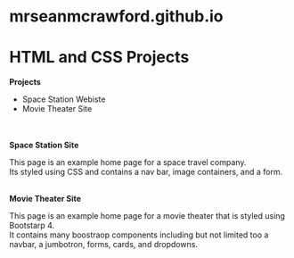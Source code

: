 # mrseanmcrawford.github.io
<h1><strong>HTML and CSS Projects</strong></h1>

<strong>Projects</strong>
<ul>
  <li>Space Station Webiste</li>
  <li>Movie Theater Site</li>
 </ul>
  <br>
  <br>
<strong>Space Station Site</strong>
<p>This page is an example home page for a space travel company.
<br>Its styled using CSS and contains a nav bar, image containers, and a form.</p>
<br>
  <strong>Movie Theater Site</strong>
  <p>This page is an example home page for a movie theater that is styled using Bootstarp 4.
   <br> It contains many boostraop components including but not limited too a navbar, a jumbotron, forms, cards, and dropdowns.</p>
  
